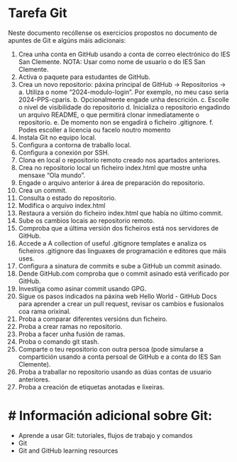 # Tarefa Git
Neste documento recóllense os exercicios propostos no documento de apuntes de Git e
algúns máis adicionais:

1. Crea unha conta en GitHub usando a conta de correo electrónico do IES San Clemente. NOTA: Usar como nome de usuario o do IES San Clemente.
2. Activa o paquete para estudantes de GitHub.
3. Crea un novo repositorio: páxina principal de GitHub -> Repositorios ->
a. Utiliza o nome “2024-modulo-login”. Por exemplo, no meu caso sería 2024-PPS-cparis.
b. Opcionalmente engade unha descrición.
c. Escolle o nivel de visibilidade do repositorio
d. Inicializa o repositorio engadindo un arquivo README, o que permitirá clonar inmediatamente o repositorio.
e. De momento non se engadirá o ficheiro .gitignore.
f. Podes escoller a licencia ou facelo noutro momento
4. Instala Git no equipo local.
5. Configura a contorna de traballo local.
6. Configura a conexión por SSH.
7. Clona en local o repositorio remoto creado nos apartados anteriores.
8. Crea no repositorio local un ficheiro index.html que mostre unha mensaxe “Ola mundo”.
9. Engade o arquivo anterior á área de preparación do repositorio.
10. Crea un commit.
11. Consulta o estado do repositorio.
12. Modifica o arquivo index.html
13. Restaura a versión do ficheiro index.html que había no último commit.
14. Sube os cambios locais ao repositorio remoto.
15. Comproba que a última versión dos ficheiros está nos servidores de GitHub.
16. Accede a A collection of useful .gitignore templates e analiza os ficheiros .gitignore das linguaxes de programación e editores que máis uses.
17. Configura a sinatura de commits e sube a GitHub un commit asinado.
18. Dende GitHub.com comproba que o commit asinado está verificado por GitHub.
19. Investiga como asinar commit usando GPG.
20. Sigue os pasos indicados na páxina web Hello World - GitHub Docs para aprender a crear un pull request, revisar os cambios e fusionalos coa rama orixinal.
21. Proba a comparar diferentes versións dun ficheiro.
22. Proba a crear ramas no repositorio.
23. Proba a facer unha fusión de ramas.
24. Proba o comando git stash.
25. Comparte o teu repositorio con outra persoa (pode simularse a compartición usando a conta persoal de GitHub e a conta do IES San Clemente).
26. Proba a traballar no repositorio usando as dúas contas de usuario anteriores.
27. Proba a creación de etiquetas anotadas e lixeiras.

# # Información adicional sobre Git:
- Aprende a usar Git: tutoriales, flujos de trabajo y comandos
- Git
- Git and GitHub learning resources